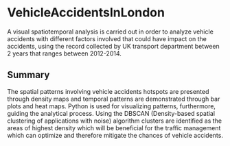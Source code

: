# VehicleAccidentsInLondon
A visual spatiotemporal analysis is carried out in order to analyze vehicle accidents with different factors involved that could have impact on the accidents, using the record collected by UK transport department between 2 years that ranges between 2012-2014.

## Summary

The spatial patterns involving vehicle accidents hotspots are presented through density maps and temporal patterns are demonstrated through bar plots and heat maps. Python is used for visualizing patterns, furthermore, guiding the analytical process. Using the DBSCAN (Density-based spatial clustering of applications with noise) algorithm clusters are identified as the areas of highest density which will be beneficial for the traffic management which can optimize and therefore mitigate the chances of vehicle accidents.
